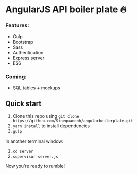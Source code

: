 # AngularJS API boiler plate 🔥

### Features:
- Gulp
- Bootstrap
- Sass
- Authentication
- Express server
- ES6

### Coming:
- SQL tables + mockups

## Quick start

1. Clone this repo using `git clone https://github.com/Sinequanonh/angularboilerplate.git`
2. `yarn install` to install dependencies
3. `gulp`

In another terminal window:
1. `cd server`
2. `supervisor server.js`

Now you're ready to rumble!
